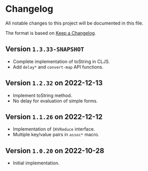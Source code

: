 # Changelog

All notable changes to this project will be documented in this file.

The format is based on [Keep a Changelog](https://keepachangelog.com/en/1.0.0/).

## Version `1.3.33-SNAPSHOT`

- Complete implementation of toString in CLJS.
- Add `delay*` and `convert-map` API functions.

## Version `1.2.32` on 2022-12-13

- Implement toString method.
- No delay for evaluation of simple forms.

## Version `1.1.26` on 2022-12-12

- Implementation of `IKVReduce` interface.
- Multiple key/value pairs in `assoc*` macro.

## Version `1.0.20` on 2022-10-28

- Initial implementation.
